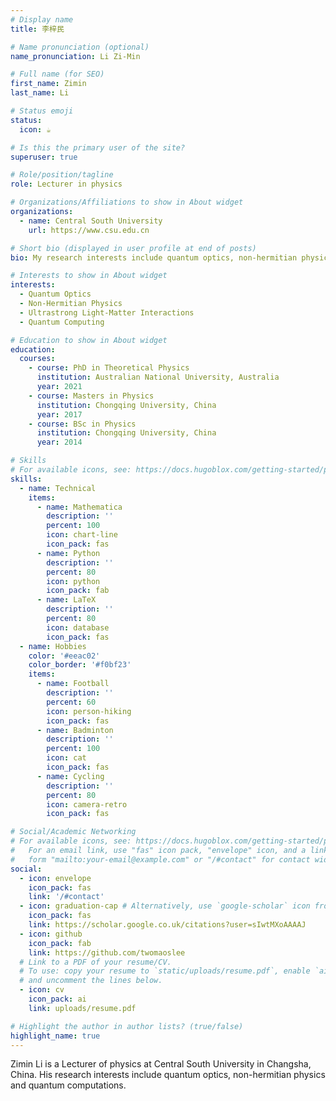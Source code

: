 ```yaml
---
# Display name
title: 李梓民

# Name pronunciation (optional)
name_pronunciation: Li Zi-Min

# Full name (for SEO)
first_name: Zimin
last_name: Li

# Status emoji
status:
  icon: ☕️

# Is this the primary user of the site?
superuser: true

# Role/position/tagline
role: Lecturer in physics

# Organizations/Affiliations to show in About widget
organizations:
  - name: Central South University
    url: https://www.csu.edu.cn

# Short bio (displayed in user profile at end of posts)
bio: My research interests include quantum optics, non-hermitian physics and quantum computations.

# Interests to show in About widget
interests:
  - Quantum Optics
  - Non-Hermitian Physics
  - Ultrastrong Light-Matter Interactions
  - Quantum Computing

# Education to show in About widget
education:
  courses:
    - course: PhD in Theoretical Physics
      institution: Australian National University, Australia
      year: 2021
    - course: Masters in Physics
      institution: Chongqing University, China
      year: 2017
    - course: BSc in Physics
      institution: Chongqing University, China
      year: 2014

# Skills
# For available icons, see: https://docs.hugoblox.com/getting-started/page-builder/#icons
skills:
  - name: Technical
    items:
      - name: Mathematica
        description: ''
        percent: 100
        icon: chart-line
        icon_pack: fas
      - name: Python
        description: ''
        percent: 80
        icon: python
        icon_pack: fab
      - name: LaTeX
        description: ''
        percent: 80
        icon: database
        icon_pack: fas
  - name: Hobbies
    color: '#eeac02'
    color_border: '#f0bf23'
    items:
      - name: Football
        description: ''
        percent: 60
        icon: person-hiking
        icon_pack: fas
      - name: Badminton
        description: ''
        percent: 100
        icon: cat
        icon_pack: fas
      - name: Cycling
        description: ''
        percent: 80
        icon: camera-retro
        icon_pack: fas

# Social/Academic Networking
# For available icons, see: https://docs.hugoblox.com/getting-started/page-builder/#icons
#   For an email link, use "fas" icon pack, "envelope" icon, and a link in the
#   form "mailto:your-email@example.com" or "/#contact" for contact widget.
social:
  - icon: envelope
    icon_pack: fas
    link: '/#contact'
  - icon: graduation-cap # Alternatively, use `google-scholar` icon from `ai` icon pack
    icon_pack: fas
    link: https://scholar.google.co.uk/citations?user=sIwtMXoAAAAJ
  - icon: github
    icon_pack: fab
    link: https://github.com/twomaoslee
  # Link to a PDF of your resume/CV.
  # To use: copy your resume to `static/uploads/resume.pdf`, enable `ai` icons in `params.yaml`,
  # and uncomment the lines below.
  - icon: cv
    icon_pack: ai
    link: uploads/resume.pdf

# Highlight the author in author lists? (true/false)
highlight_name: true
---
```


Zimin Li is a Lecturer of physics at Central South University in Changsha, China. His research interests include quantum optics, non-hermitian physics and quantum computations. 